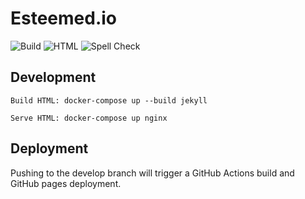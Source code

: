 # Esteemed.io

![Build](https://github.com/EsteemedIO/esteemedio.github.io/actions/workflows/build.yml/badge.svg)
![HTML](https://github.com/EsteemedIO/esteemedio.github.io/actions/workflows/htmlproofer.yml/badge.svg)
![Spell Check](https://github.com/EsteemedIO/esteemedio.github.io/actions/workflows/spellcheck.yml/badge.svg)

## Development
```
Build HTML: docker-compose up --build jekyll

Serve HTML: docker-compose up nginx
```

## Deployment
Pushing to the develop branch will trigger a GitHub Actions build and GitHub pages deployment.

